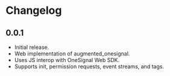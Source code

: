 # Changelog

## 0.0.1

- Initial release.
- Web implementation of augmented_onesignal.
- Uses JS interop with OneSignal Web SDK.
- Supports init, permission requests, event streams, and tags.